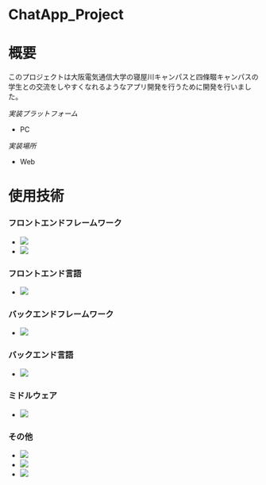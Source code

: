 # ChatApp_Project

# 概要
このプロジェクトは大阪電気通信大学の寝屋川キャンパスと四條畷キャンパスの学生との交流をしやすくなれるようなアプリ開発を行うために開発を行いました。

*実装プラットフォーム*
* PC

*実装場所*
* Web

# 使用技術
### フロントエンドフレームワーク
* <img src="https://img.shields.io/badge/-React-61DAFB.svg?logo=react&style=plastic">
* <img src="https://img.shields.io/badge/-Node.js-339933.svg?logo=node.js&style=plastic">
### フロントエンド言語
* <img src="https://img.shields.io/badge/-Javascript-F7DF1E.svg?logo=javascript&style=plastic">
### バックエンドフレームワーク
* <img src="https://img.shields.io/badge/-ASP.NET-AA40FF.svg?logo=.NET&style=plastic">
### バックエンド言語
* <img src="https://img.shields.io/badge/-Cshape-47EE48.svg?logo=Csharp&style=plastic">
### ミドルウェア
* <img src="https://img.shields.io/badge/-Mongodb-47A248.svg?logo=mongodb&style=plastic">
### その他
* <img src="https://img.shields.io/badge/-Visualstudiocode-007ACC.svg?logo=visualstudiocode&style=plastic">
* <img src="https://img.shields.io/badge/-VisualStudio-CC80EE.svg?logo=visualstudio&style=plastic">
* <img src="https://img.shields.io/badge/-Figma-F24E1E.svg?logo=figma&style=plastic">